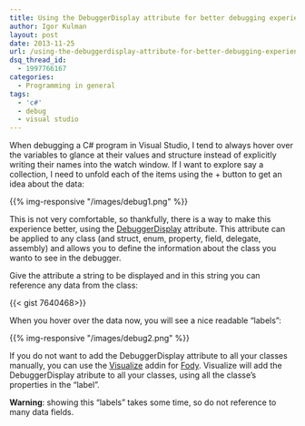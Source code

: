 ```yaml
---
title: Using the DebuggerDisplay attribute for better debugging experience
author: Igor Kulman
layout: post
date: 2013-11-25
url: /using-the-debuggerdisplay-attribute-for-better-debugging-experience/
dsq_thread_id:
  - 1997766167
categories:
  - Programming in general
tags:
  - 'c#'
  - debug
  - visual studio
---
```

When debugging a C# program in Visual Studio, I tend to always hover over the variables to glance at their values and structure instead of explicitly writing their names into the watch window. If I want to explore say a collection, I need to unfold each of the items using the + button to get an idea about the data:

{{% img-responsive "/images/debug1.png" %}}

This is not very comfortable, so thankfully, there is a way to make this experience better, using the [DebuggerDisplay][2] attribute. This attribute can be applied to any class (and struct, enum, property, field, delegate, assembly) and allows you to define the information about the class you wanto to see in the debugger. 

Give the attribute a string to be displayed and in this string you can reference any data from the class:

{{< gist 7640468>}}

When you hover over the data now, you will see a nice readable &#8220;labels&#8221;:

{{% img-responsive "/images/debug2.png" %}}

If you do not want to add the DebuggerDisplay attribute to all your classes manually, you can use the [Visualize][4] addin for [Fody][5]. Visualize will add the DebuggerDisplay atribute to all your classes, using all the classe&#8217;s properties in the &#8220;label&#8221;.

**Warning**: showing this &#8220;labels&#8221; takes some time, so do not reference to many data fields.
 
 [2]: http://msdn.microsoft.com/en-us/library/system.diagnostics.debuggerdisplayattribute(v=vs.110).aspx 
 [4]: https://github.com/Fody/Visualize
 [5]: https://github.com/Fody/Fody